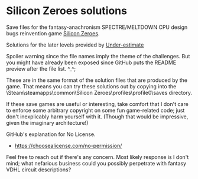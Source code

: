 Silicon Zeroes solutions
========================

Save files for the fantasy-anachronism SPECTRE/MELTDOWN CPU design bugs reinvention game [Silicon Zeroes](http://pleasingfungus.com/Silicon%20Zeroes/).

Solutions for the later levels provided by [Under-estimate](https://github.com/Under-estimate)

Spoiler warning since the file names imply the theme of the challenges.
But you might have already been exposed since GitHub puts the README preview after the file list. ^_^;

These are in the same format of the solution files that are produced by the game.
That means you can try these solutions out by copying into the \Steam\steamapps\common\Silicon Zeroes\profiles\profile0\saves directory.

If these save games are useful or interesting,
take comfort that I don't care to enforce some arbitrary copyright on some fun game-related code;
just don't inexplicably harm yourself with it. (Though that would be impressive, given the imaginary architecture!)

GitHub's explanation for No License.
* https://choosealicense.com/no-permission/

Feel free to reach out if there's any concern.
Most likely response is I don't mind; what nefarious business could you possibly perpetrate with fantasy VDHL circuit descriptions?

